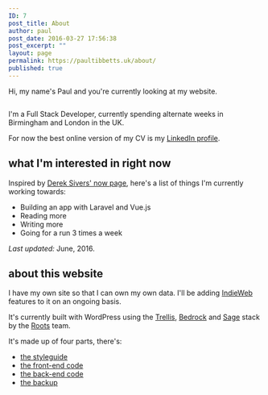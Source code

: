 ```yaml
---
ID: 7
post_title: About
author: paul
post_date: 2016-03-27 17:56:38
post_excerpt: ""
layout: page
permalink: https://paultibbetts.uk/about/
published: true
---
```

Hi, my name's Paul and you're currently looking at my website.

<img class="u-roundEdges" src="https://placehold.it/1280x840&amp;text=😎" alt="" />

I'm a Full Stack Developer, currently spending alternate weeks in Birmingham and London in the UK.

For now the best online version of my CV is my <a href="https://uk.linkedin.com/in/paultibbetts">LinkedIn profile</a>.
<h2>what I'm interested in right now</h2>
Inspired by <a href="https://sivers.org/now">Derek Sivers' now page</a>, here's a list of things I'm currently working towards:
<ul>
 	<li>Building an app with Laravel and Vue.js</li>
 	<li>Reading more</li>
 	<li>Writing more</li>
 	<li>Going for a run 3 times a week</li>
</ul>
<!-- You can read more about these on my own <a href="/now">now page</a>. -->

<em>Last updated:</em> June, 2016.
<h2>about this website</h2>
I have my own site so that I can own my own data. I'll be adding <a href="https://indiewebcamp.com">IndieWeb</a> features to it on an ongoing basis.

It's currently built with WordPress using the <a href="https://roots.io/trellis">Trellis</a>, <a href="https://roots.io/bedrock">Bedrock</a> and <a href="https://roots.io/sage">Sage</a> stack by the <a href="https://roots.io">Roots</a> team.

It's made up of four parts, there's:
<ul>
 	<li><a href="https://ptibbetts.github.io/styles.paultibbetts.uk/">the styleguide</a></li>
 	<li><a href="https://github.com/ptibbetts/allusion">the front-end code</a></li>
 	<li><a href="https://github.com/ptibbetts/paultibbetts.uk">the back-end code</a></li>
 	<li><a href="https://github.com/ptibbetts/backup-of.paultibbetts.uk">the backup</a></li>
</ul>